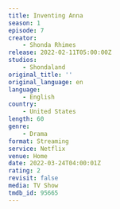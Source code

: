 ```yaml
---
title: Inventing Anna
season: 1
episode: 7
creator:
    - Shonda Rhimes
release: 2022-02-11T05:00:00Z
studios:
    - Shondaland
original_title: ''
original_language: en
language:
    - English
country:
    - United States
length: 60
genre:
    - Drama
format: Streaming
service: Netflix
venue: Home
date: 2022-03-24T04:00:01Z
rating: 2
revisit: false
media: TV Show
tmdb_id: 95665
---
```

